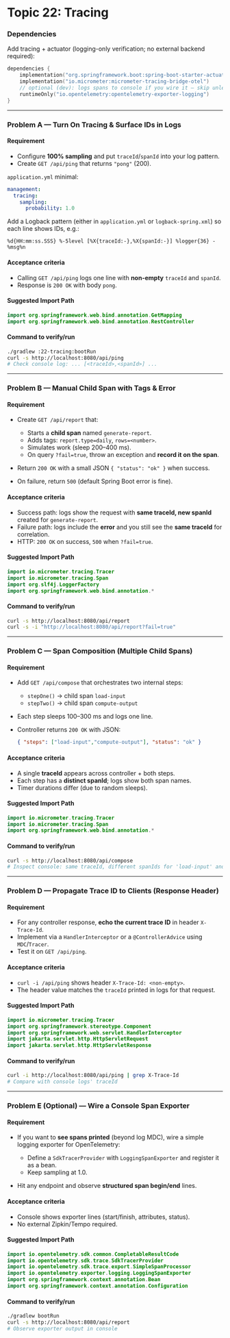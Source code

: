 # Topic 22: Tracing

### Dependencies

Add tracing + actuator (logging-only verification; no external backend required):

```kotlin
dependencies {
    implementation("org.springframework.boot:spring-boot-starter-actuator")
    implementation("io.micrometer:micrometer-tracing-bridge-otel")
    // optional (dev): logs spans to console if you wire it — skip unless you want it
    runtimeOnly("io.opentelemetry:opentelemetry-exporter-logging")
}
```

---

### Problem A — Turn On Tracing & Surface IDs in Logs

#### Requirement

* Configure **100% sampling** and put `traceId`/`spanId` into your log pattern.
* Create `GET /api/ping` that returns `"pong"` (200).

`application.yml` minimal:

```yaml
management:
  tracing:
    sampling:
      probability: 1.0
```

Add a Logback pattern (either in `application.yml` or `logback-spring.xml`) so each line shows IDs, e.g.:

```
%d{HH:mm:ss.SSS} %-5level [%X{traceId:-},%X{spanId:-}] %logger{36} - %msg%n
```

#### Acceptance criteria

* Calling `GET /api/ping` logs one line with **non-empty** `traceId` and `spanId`.
* Response is `200 OK` with body `pong`.

#### Suggested Import Path

```kotlin
import org.springframework.web.bind.annotation.GetMapping
import org.springframework.web.bind.annotation.RestController
```

#### Command to verify/run

```bash
./gradlew :22-tracing:bootRun
curl -s http://localhost:8080/api/ping
# Check console log: ... [<traceId>,<spanId>] ...
```

---

### Problem B — Manual Child Span with Tags & Error

#### Requirement

* Create `GET /api/report` that:

  * Starts a **child span** named `generate-report`.
  * Adds tags: `report.type=daily`, `rows=<number>`.
  * Simulates work (sleep 200–400 ms).
  * On query `?fail=true`, throw an exception and **record it on the span**.
* Return `200 OK` with a small JSON `{ "status": "ok" }` when success.
* On failure, return `500` (default Spring Boot error is fine).

#### Acceptance criteria

* Success path: logs show the request with **same traceId, new spanId** created for `generate-report`.
* Failure path: logs include the **error** and you still see the **same traceId** for correlation.
* HTTP: `200 OK` on success, `500` when `?fail=true`.

#### Suggested Import Path

```kotlin
import io.micrometer.tracing.Tracer
import io.micrometer.tracing.Span
import org.slf4j.LoggerFactory
import org.springframework.web.bind.annotation.*
```

#### Command to verify/run

```bash
curl -s http://localhost:8080/api/report
curl -s -i "http://localhost:8080/api/report?fail=true"
```

---

### Problem C — Span Composition (Multiple Child Spans)

#### Requirement

* Add `GET /api/compose` that orchestrates two internal steps:

  * `stepOne()` → child span `load-input`
  * `stepTwo()` → child span `compute-output`
* Each step sleeps 100–300 ms and logs one line.
* Controller returns `200 OK` with JSON:

  ```json
  { "steps": ["load-input","compute-output"], "status": "ok" }
  ```

#### Acceptance criteria

* A single **traceId** appears across controller + both steps.
* Each step has a **distinct spanId**; logs show both span names.
* Timer durations differ (due to random sleeps).

#### Suggested Import Path

```kotlin
import io.micrometer.tracing.Tracer
import io.micrometer.tracing.Span
import org.springframework.web.bind.annotation.*
```

#### Command to verify/run

```bash
curl -s http://localhost:8080/api/compose
# Inspect console: same traceId, different spanIds for 'load-input' and 'compute-output'
```

---

### Problem D — Propagate Trace ID to Clients (Response Header)

#### Requirement

* For any controller response, **echo the current trace ID** in header `X-Trace-Id`.
* Implement via a `HandlerInterceptor` or a `@ControllerAdvice` using `MDC`/`Tracer`.
* Test it on `GET /api/ping`.

#### Acceptance criteria

* `curl -i /api/ping` shows header `X-Trace-Id: <non-empty>`.
* The header value matches the `traceId` printed in logs for that request.

#### Suggested Import Path

```kotlin
import io.micrometer.tracing.Tracer
import org.springframework.stereotype.Component
import org.springframework.web.servlet.HandlerInterceptor
import jakarta.servlet.http.HttpServletRequest
import jakarta.servlet.http.HttpServletResponse
```

#### Command to verify/run

```bash
curl -i http://localhost:8080/api/ping | grep X-Trace-Id
# Compare with console logs' traceId
```

---

### Problem E (Optional) — Wire a Console Span Exporter

#### Requirement

* If you want to **see spans printed** (beyond log MDC), wire a simple logging exporter for OpenTelemetry:

  * Define a `SdkTracerProvider` with `LoggingSpanExporter` and register it as a bean.
  * Keep sampling at 1.0.
* Hit any endpoint and observe **structured span begin/end** lines.

#### Acceptance criteria

* Console shows exporter lines (start/finish, attributes, status).
* No external Zipkin/Tempo required.

#### Suggested Import Path

```kotlin
import io.opentelemetry.sdk.common.CompletableResultCode
import io.opentelemetry.sdk.trace.SdkTracerProvider
import io.opentelemetry.sdk.trace.export.SimpleSpanProcessor
import io.opentelemetry.exporter.logging.LoggingSpanExporter
import org.springframework.context.annotation.Bean
import org.springframework.context.annotation.Configuration
```

#### Command to verify/run

```bash
./gradlew bootRun
curl -s http://localhost:8080/api/report
# Observe exporter output in console
```

